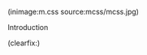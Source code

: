 <!--
Title: A lean facelift
Author: Jacob Moen
Date: 2017/05/25 11:53
Datetime: 2017-05-25
Description: My site has gotten even leaner and cleaner after I switched to using m.css
View: post
ogimage: mcss/mcss.jpg
thumb: mcss/mcss_custom.jpg
Keywords: css, site, theming
Tags: site, theming, css
blogpost: true
published: false
-->
(inimage:m.css source:mcss/mcss.jpg)

Introduction

(clearfix:)
